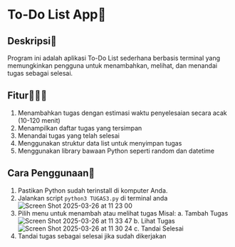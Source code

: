 # To-Do List App📝
## Deskripsi👾
Program ini adalah aplikasi To-Do List sederhana berbasis terminal yang memungkinkan pengguna untuk menambahkan, melihat, dan menandai tugas sebagai selesai.

## Fitur🧑🏻‍💻
1. Menambahkan tugas dengan estimasi waktu penyelesaian secara acak (10-120 menit)
2. Menampilkan daftar tugas yang tersimpan
3. Menandai tugas yang telah selesai
4. Menggunakan struktur data list untuk menyimpan tugas
5. Menggunakan library bawaan Python seperti random dan datetime

## Cara Penggunaan🤔
1. Pastikan Python sudah terinstall di komputer Anda.
2. Jalankan script `python3 TUGAS3.py` di terminal anda
![Screen Shot 2025-03-26 at 11 23 00](https://github.com/user-attachments/assets/1a94ddc2-897b-4a77-9588-e0f92869a95f)
3. Pilih menu untuk menambah atau melihat tugas
   Misal:
   a. Tambah Tugas
   ![Screen Shot 2025-03-26 at 11 33 47](https://github.com/user-attachments/assets/b93629b2-2f3a-49cb-9eb5-c001bd96a7fc)
   b. Lihat Tugas
   ![Screen Shot 2025-03-26 at 11 30 24](https://github.com/user-attachments/assets/07ebd7bb-d7fb-49cc-a6fe-3ef3b59b3d67)
   c. Tandai Selesai
5. Tandai tugas sebagai selesai jika sudah dikerjakan
